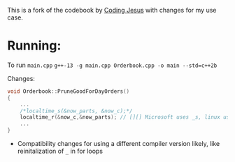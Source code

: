 This is a fork of the codebook by [Coding Jesus](https://github.com/Tzadiko/Orderbook/commit/dd136dd219ead95796f0e396e9e1395542bf673f) with changes for my use case.

# Running:
To run `main.cpp`
`g++-13 -g main.cpp Orderbook.cpp -o main --std=c++2b`

Changes:
```c++ 
void Orderbook::PruneGoodForDayOrders()
{
    ...
    /*localtime_s(&now_parts, &now_c);*/
    localtime_r(&now_c,&now_parts); // [][] Microsoft uses _s, linux uses _r
    ...
}
```
* Compatibility changes for using a different compiler version likely, like reinitalization of `_` in for loops


